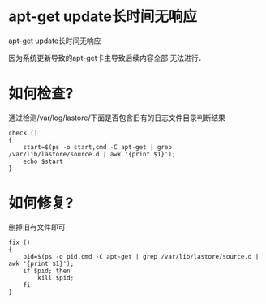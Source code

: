 # apt-get update长时间无响应

apt-get update长时间无响应

因为系统更新导致的apt-get卡主导致后续内容全部
无法进行．

# 如何检查?

通过检测/var/log/lastore/下面是否包含旧有的日志文件目录判断结果

```
check () 
{ 
    start=$(ps -o start,cmd -C apt-get | grep /var/lib/lastore/source.d | awk '{print $1}');
    echo $start
}
```

# 如何修复?

删掉旧有文件即可

```
fix () 
{ 
    pid=$(ps -o pid,cmd -C apt-get | grep /var/lib/lastore/source.d | awk '{print $1}');
    if $pid; then
        kill $pid;
    fi
}
```

